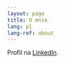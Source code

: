 ```yaml
---
layout: page
title: O mnie
lang: pl
lang-ref: about
---
```

Profil na <a href="https://www.linkedin.com/in/krzysztofchodak/" target="_new">LinkedIn</a>.